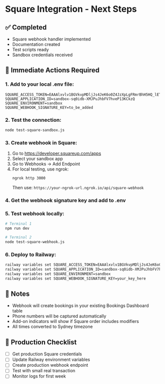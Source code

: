 # Square Integration - Next Steps

## ✅ Completed
- Square webhook handler implemented
- Documentation created
- Test scripts ready
- Sandbox credentials received

## 🔄 Immediate Actions Required

### 1. Add to your local .env file:
```
SQUARE_ACCESS_TOKEN=EAAAlxvlv1BGVkvpMDljJs4JeK6o0Z4JzXpLgFRmrBhH5HQ_lET7JTWL7uoSxmYb
SQUARE_APPLICATION_ID=sandbox-sq0idb-XMJPuJhbFV7hveP13KCkzQ
SQUARE_ENVIRONMENT=sandbox
SQUARE_WEBHOOK_SIGNATURE_KEY=to_be_added
```

### 2. Test the connection:
```bash
node test-square-sandbox.js
```

### 3. Create webhook in Square:
1. Go to https://developer.squareup.com/apps
2. Select your sandbox app
3. Go to Webhooks → Add Endpoint
4. For local testing, use ngrok:
   ```bash
   ngrok http 3000
   ```
   Then use: `https://your-ngrok-url.ngrok.io/api/square-webhook`

### 4. Get the webhook signature key and add to .env

### 5. Test webhook locally:
```bash
# Terminal 1
npm run dev

# Terminal 2  
node test-square-webhook.js
```

### 6. Deploy to Railway:
```bash
railway variables set SQUARE_ACCESS_TOKEN=EAAAlxvlv1BGVkvpMDljJs4JeK6o0Z4JzXpLgFRmrBhH5HQ_lET7JTWL7uoSxmYb
railway variables set SQUARE_APPLICATION_ID=sandbox-sq0idb-XMJPuJhbFV7hveP13KCkzQ
railway variables set SQUARE_ENVIRONMENT=sandbox
railway variables set SQUARE_WEBHOOK_SIGNATURE_KEY=your_key_here
```

## 📝 Notes
- Webhook will create bookings in your existing Bookings Dashboard table
- Phone numbers will be captured automatically
- Add-on indicators will show if Square order includes modifiers
- All times converted to Sydney timezone

## 🚀 Production Checklist
- [ ] Get production Square credentials
- [ ] Update Railway environment variables
- [ ] Create production webhook endpoint
- [ ] Test with small real transaction
- [ ] Monitor logs for first week
